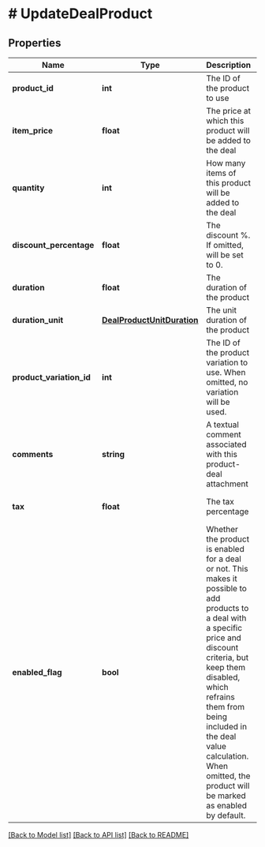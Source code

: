# # UpdateDealProduct

## Properties

Name | Type | Description | Notes
------------ | ------------- | ------------- | -------------
**product_id** | **int** | The ID of the product to use | [optional]
**item_price** | **float** | The price at which this product will be added to the deal | [optional]
**quantity** | **int** | How many items of this product will be added to the deal | [optional]
**discount_percentage** | **float** | The discount %. If omitted, will be set to 0. | [optional] [default to 0]
**duration** | **float** | The duration of the product | [optional] [default to 1]
**duration_unit** | [**DealProductUnitDuration**](DealProductUnitDuration.md) | The unit duration of the product | [optional]
**product_variation_id** | **int** | The ID of the product variation to use. When omitted, no variation will be used. | [optional]
**comments** | **string** | A textual comment associated with this product-deal attachment | [optional]
**tax** | **float** | The tax percentage | [optional] [default to 0]
**enabled_flag** | **bool** | Whether the product is enabled for a deal or not. This makes it possible to add products to a deal with a specific price and discount criteria, but keep them disabled, which refrains them from being included in the deal value calculation. When omitted, the product will be marked as enabled by default. | [optional] [default to true]

[[Back to Model list]](../../README.md#models) [[Back to API list]](../../README.md#endpoints) [[Back to README]](../../README.md)
